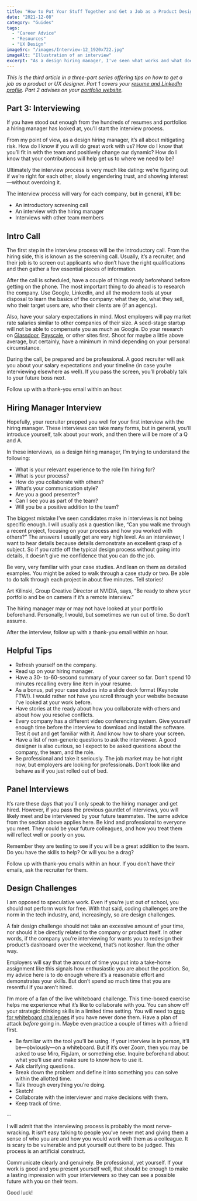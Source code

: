 ```yaml
---
title: "How to Put Your Stuff Together and Get a Job as a Product Designer: Part 3"
date: "2021-12-08"
category: "Guides"
tags:
  - "Career Advice"
  - "Resources"
  - "UX Design"
imageSrc: "/images/Interview-12_1920x722.jpg"
imageAlt: "Illustration of an interview"
excerpt: "As a design hiring manager, I've seen what works and what doesn't in product design interviews. From nailing the screening call to acing design challenges, here's my insider perspective on how to present yourself effectively throughout the interview process."
---
```


_This is the third article in a three-part series offering tips on how to get a job as a product or UX designer. Part 1 covers your [resume and LinkedIn profile](https://rogerwong.me/posts/how-to-put-your-stuff-together-and-get-a-job-as-a-product-designer-part-1/). Part 2 advises on your [portfolio website](https://rogerwong.me/posts/how-to-put-your-stuff-together-and-get-a-job-as-a-product-designer-part-2/)._

## Part 3: Interviewing

If you have stood out enough from the hundreds of resumes and portfolios a hiring manager has looked at, you’ll start the interview process.

From my point of view, as a design hiring manager, it’s all about mitigating risk. How do I know if you will do great work with us? How do I know that you’ll fit in with the team and positively change our dynamic? How do I know that your contributions will help get us to where we need to be?

Ultimately the interview process is very much like dating: we’re figuring out if we’re right for each other, slowly engendering trust, and showing interest—without overdoing it.

The interview process will vary for each company, but in general, it’ll be:

- An introductory screening call
- An interview with the hiring manager
- Interviews with other team members

## Intro Call

The first step in the interview process will be the introductory call. From the hiring side, this is known as the screening call. Usually, it’s a recruiter, and their job is to screen out applicants who don’t have the right qualifications and then gather a few essential pieces of information.

After the call is scheduled, have a couple of things ready beforehand before getting on the phone. The most important thing to do ahead is to research the company. Use Google, LinkedIn, and all the modern tools at your disposal to learn the basics of the company: what they do, what they sell, who their target users are, who their clients are (if an agency).

Also, have your salary expectations in mind. Most employers will pay market rate salaries similar to other companies of their size. A seed-stage startup will not be able to compensate you as much as Google. Do your research on [Glassdoor](https://www.glassdoor.com/), [Payscale](https://www.payscale.com/), or other sites first. Shoot for maybe a little above average, but certainly, have a minimum in mind depending on your personal circumstance.

During the call, be prepared and be professional. A good recruiter will ask you about your salary expectations and your timeline (in case you’re interviewing elsewhere as well). If you pass the screen, you’ll probably talk to your future boss next.

Follow up with a thank-you email within an hour.

## Hiring Manager Interview

Hopefully, your recruiter prepped you well for your first interview with the hiring manager. These interviews can take many forms, but in general, you’ll introduce yourself, talk about your work, and then there will be more of a Q and A.

In these interviews, as a design hiring manager, I’m trying to understand the following:

- What is your relevant experience to the role I’m hiring for?
- What is your process?
- How do you collaborate with others?
- What’s your communication style?
- Are you a good presenter?
- Can I see you as part of the team?
- Will you be a positive addition to the team?

The biggest mistake I’ve seen candidates make in interviews is not being specific enough. I will usually ask a question like, “Can you walk me through a recent project, focusing on your process and how you worked with others?” The answers I usually get are very high level. As an interviewer, I want to hear details because details demonstrate an excellent grasp of a subject. So if you rattle off the typical design process without going into details, it doesn’t give me confidence that you can do the job.

Be very, very familiar with your case studies. And lean on them as detailed examples. You might be asked to walk through a case study or two. Be able to do talk through each project in about five minutes. Tell stories!

Art Kilinski, Group Creative Director at NVIDIA, says, “Be ready to show your portfolio and be on camera if it’s a remote interview.”

The hiring manager may or may not have looked at your portfolio beforehand. Personally, I would, but sometimes we run out of time. So don’t assume.

After the interview, follow up with a thank-you email within an hour.

## Helpful Tips

- Refresh yourself on the company.
- Read up on your hiring manager.
- Have a 30- to-60-second summary of your career so far. Don’t spend 10 minutes recalling every line item in your resume.
- As a bonus, put your case studies into a slide deck format (Keynote FTW!). I would rather not have you scroll through your website because I’ve looked at your work before.
- Have stories at the ready about how you collaborate with others and about how you resolve conflicts.
- Every company has a different video conferencing system. Give yourself enough time before the interview to download and install the software. Test it out and get familiar with it. And know how to share your screen.
- Have a list of non-generic questions to ask the interviewer. A good designer is also curious, so I expect to be asked questions about the company, the team, and the role.
- Be professional and take it seriously. The job market may be hot right now, but employers are looking for professionals. Don’t look like and behave as if you just rolled out of bed.

## Panel Interviews

It’s rare these days that you’ll only speak to the hiring manager and get hired. However, if you pass the previous gauntlet of interviews, you will likely meet and be interviewed by your future teammates. The same advice from the section above applies here. Be kind and professional to everyone you meet. They could be your future colleagues, and how you treat them will reflect well or poorly on you.

Remember they are testing to see if you will be a great addition to the team. Do you have the skills to help? Or will you be a drag?

Follow up with thank-you emails within an hour. If you don’t have their emails, ask the recruiter for them.

## Design Challenges

I am opposed to speculative work. Even if you’re just out of school, you should not perform work for free. With that said, coding challenges are the norm in the tech industry, and, increasingly, so are design challenges.

A fair design challenge should not take an excessive amount of your time, nor should it be directly related to the company or product itself. In other words, if the company you’re interviewing for wants you to redesign their product’s dashboard over the weekend, that’s not kosher. Run the other way.

Employers will say that the amount of time you put into a take-home assignment like this signals how enthusiastic you are about the position. So, my advice here is to do enough where it’s a reasonable effort and demonstrates your skills. But don’t spend so much time that you are resentful if you aren’t hired.

I’m more of a fan of the live whiteboard challenge. This time-boxed exercise helps me experience what it’s like to collaborate with you. You can show off your strategic thinking skills in a limited time setting. You will need to [prep for whiteboard challenges](https://uxplanet.org/compiled-questions-for-your-whiteboard-product-design-challenge-4d3a386d1075) if you have never done them. Have a plan of attack _before_ going in. Maybe even practice a couple of times with a friend first.

- Be familiar with the tool you’ll be using. If your interview is in person, it’ll be—obviously—on a whiteboard. But if it’s over Zoom, then you may be asked to use Miro, FigJam, or something else. Inquire beforehand about what you’ll use and make sure to know how to use it.
- Ask clarifying questions.
- Break down the problem and define it into something you can solve within the allotted time.
- Talk through everything you’re doing.
- Sketch!
- Collaborate with the interviewer and make decisions with them.
- Keep track of time.

\--

I will admit that the interviewing process is probably the most nerve-wracking. It isn’t easy talking to people you’ve never met and giving them a sense of who you are and how you would work with them as a colleague. It is scary to be vulnerable and put yourself out there to be judged. This process is an artificial construct.

Communicate clearly and genuinely. Be professional, yet yourself. If your work is good and you present yourself well, that should be enough to make a lasting impression with your interviewers so they can see a possible future with you on their team.

Good luck!
